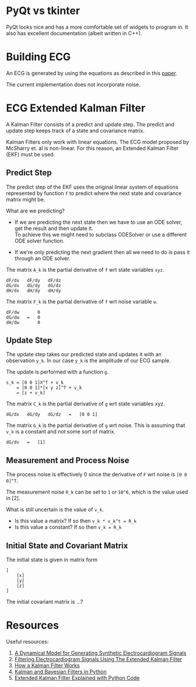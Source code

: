 # PyQt vs tkinter
PyQt looks nice and has a more comfortable set of widgets to program in.
It also has excellent documentation (albeit written in C++).


# Building ECG
An ECG is generated by using the equations as described in this 
[paper](http://web.mit.edu/~gari/www/papers/ieeetbe50p289.pdf).

The current implementation does not incorporate noise.


# ECG Extended Kalman Filter
A Kalman Filter consists of a predict and update step. The predict and update 
step keeps track of a state and covariance matrix.

Kalman Filters only work with linear equations. The ECG model proposed by 
McSharry et. al is non-linear. For this reason, an Extended Kalman Filter (EKF) must be used.

## Predict Step
The predict step of the EKF uses the original linear system of equations represented
by function `f` to predict where the next state and covariance matrix might be.

What are we predicting?
* If we are predicting the next state then we have to use an ODE solver, get the result and then update it.  
To achieve this we might need to subclass ODESolver or use a different ODE solver function.

* If we're only predicting the next gradient then all we need to do is pass it through an ODE solver.

The matrix `A_k` is the partial derivative of `f` wrt state variables `xyz`.
```
dF/dx   dF/dy   dF/dz
dG/dx   dG/dy   dG/dz
dH/dx   dH/dy   dH/dy
```
The matrix `F_k` is the partial derivative of `f` wrt noise variable `w`.
```
dF/dw       0
dG/dw   =   0
dH/dw       0
```

## Update Step
The update step takes our predicted state and updates it with an observation `y_k`. In our case `y_k` is the amplitude of our ECG sample.

The update is performed with a function `g`.
```
s_k = [0 0 1]X^T + v_k 
    = [0 0 1]*[x y z]^T + v_k
    = [z + v_k]
```
The matrix `C_k` is the partial derivative of `g` wrt state variables xyz.
```
dG/dx   dG/dy   dG/dz   =   [0 0 1]
```
The matrix `G_k` is the partial derivative of `g` wrt noise. This is assuming that `v_k` is a constant and not some sort of matrix.
```
dG/dv   =   [1]
```

## Measurement and Process Noise
The process noise is effectively 0 since the derivative of `F` wrt noise is `[0 0 0]^T`.

The measurement noise `R_k` can be set to `1` or `10^6`, which is the value used in [2].

What is still uncertain is the value of `v_k`. 
* Is this value a matrix? If so then `v_k * v_k^t = R_k`
* Is this value a constant? If so then `v_k = R_k`


## Initial State and Covariant Matrix
The initial state is given in matrix form 
```
[
    [x]
    [y]
    [z]
]
```

The initial covariant matrix is ...?


# Resources
Useful resources:
1. [A Dynamical Model for Generating Synthetic Electrocardiogram Signals](http://web.mit.edu/~gari/www/papers/ieeetbe50p289.pdf)
2. [Filtering Electrocardiogram Signals Using The Extended Kalman Filter](https://hal.archives-ouvertes.fr/hal-00174347/document)
3. [How a Kalman Filter Works](https://www.bzarg.com/p/how-a-kalman-filter-works-in-pictures/)
4. [Kalman and Bayesian Filters in Python](https://nbviewer.jupyter.org/github/rlabbe/Kalman-and-Bayesian-Filters-in-Python/blob/master/table_of_contents.ipynb
)
5. [Extended Kalman Filter Explained with Python Code](http://ros-developer.com/2019/04/11/extended-kalman-filter-explained-with-python-code/)
